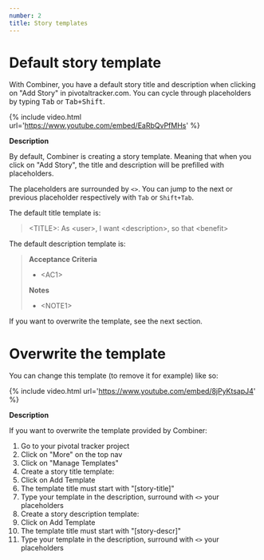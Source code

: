 ```yaml
---
number: 2
title: Story templates
---
```

Default story template
======================

With Combiner, you have a default story title and description when clicking on
"Add Story" in pivotaltracker.com. You can cycle through placeholders by typing
<kbd>Tab</kbd> or <kbd>Tab+Shift</kbd>.

{% include video.html url='https://www.youtube.com/embed/EaRbQvPfMHs' %}

**Description**

By default, Combiner is creating a story template. Meaning that when you click
on "Add Story", the title and description will be prefilled with placeholders.

The placeholders are surrounded by `<>`. You can jump to the next or previous
placeholder respectively with `Tab` or `Shift+Tab`.

The default title template is:
> \<TITLE\>: As \<user\>, I want \<description\>, so that \<benefit\>

The default description template is:
> **Acceptance Criteria**
>- \<AC1\>
>
> **Notes**
> - \<NOTE1\>

If you want to overwrite the template, see the next section.

Overwrite the template
======================

You can change this template (to remove it for example) like so:

{% include video.html url='https://www.youtube.com/embed/8jPyKtsapJ4' %}

**Description**

If you want to overwrite the template provided by Combiner:

1. Go to your pivotal tracker project
2. Click on "More" on the top nav
3. Click on "Manage Templates"
4. Create a story title template:
  1. Click on Add Template
  2. The template title must start with "[story-title]"
  3. Type your template in the description, surround with `<>` your placeholders
5. Create a story description template:
  1. Click on Add Template
  2. The template title must start with "[story-descr]"
  3. Type your template in the description, surround with `<>` your placeholders
